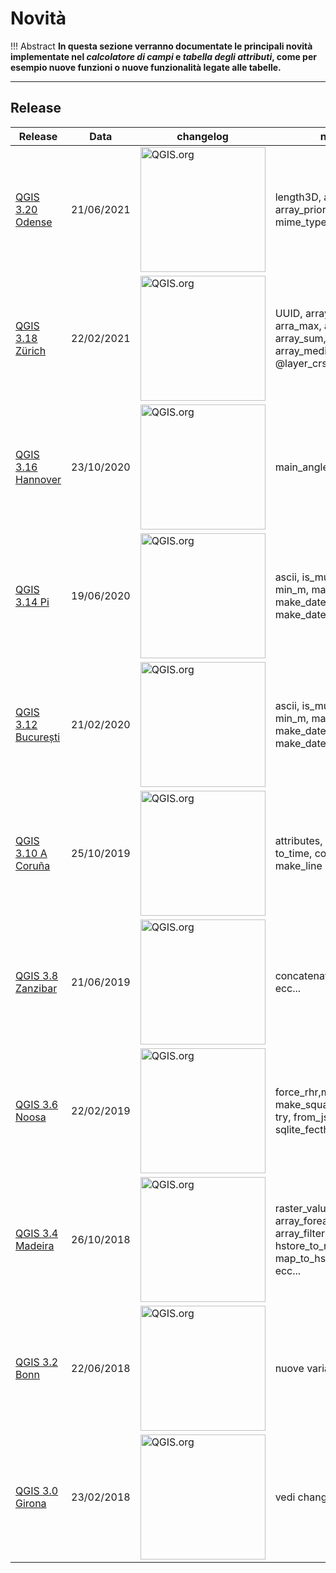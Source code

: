 # Novità

!!! Abstract
    **In questa sezione verranno documentate le principali novità implementate nel _calcolatore di campi_ e _tabella degli attributi_, come per esempio nuove funzioni o nuove funzionalità legate alle tabelle.**

---

## Release

Release        | Data | changelog | nuove funzioni
---------------|------|-----------|---------------
[QGIS 3.20 Odense](novita_320.md)  |21/06/2021 | <a href="https://www.qgis.org/it/site/forusers/visualchangelog320/index.html" target="_blank"><img src="{{ config.site_url}}img/splashscreen/splash_3_20.png" alt="QGIS.org"  width="200" class="immagonobox" title="Changelog"></a> | length3D, array_count, array_priorize, array_replace, mime_type
[QGIS 3.18 Zürich](novita_318.md)  |22/02/2021 | <a href="https://www.qgis.org/it/site/forusers/visualchangelog318/index.html" target="_blank"><img src="{{ config.site_url}}img/splashscreen/splash_3_18.png" alt="QGIS.org"  width="200" class="immagonobox" title="Changelog"></a> | UUID, array_get, array_min, arra_max, array_majority, array_sum, array_mean, array_median, map_credits, @layer_crs
[QGIS 3.16 Hannover](novita_316.md)  |23/10/2020 | <a href="https://www.qgis.org/it/site/forusers/visualchangelog316/index.html" target="_blank"><img src="{{ config.site_url}}img/splashscreen/splash_3_16.png" alt="QGIS.org"  width="200" class="immagonobox" title="Changelog"></a> | main_angle, to_decimal, overlay_*
[QGIS 3.14 Pi](novita_314.md)  |19/06/2020 | <a href="https://www.qgis.org/it/site/forusers/visualchangelog314/index.html" target="_blank"><img src="{{ config.site_url}}img/splashscreen/splash_3_14.png" alt="QGIS.org"  width="200" class="immagonobox" title="Changelog"></a> |ascii, is_multipart, min_z, maax_z, min_m, max_m, close_line, make_date, make_time, make_datetime, make_interval
[QGIS 3.12 București](novita_312.md)  |21/02/2020 | <a href="https://www.qgis.org/it/site/forusers/visualchangelog312/index.html" target="_blank"><img src="{{ config.site_url}}img/splashscreen/splash_3_12.png" alt="QGIS.org"  width="200" class="immagonobox" title="Changelog"></a> |ascii, is_multipart, min_z, maax_z, min_m, max_m, close_line, make_date, make_time, make_datetime, make_interval
[QGIS 3.10 A Coruña](novita_310.md)  |25/10/2019 | <a href="https://www.qgis.org/it/site/forusers/visualchangelog310/index.html" target="_blank"><img src="{{ config.site_url}}img/splashscreen/splash_3_10.png" alt="QGIS.org"  width="200" class="immagonobox" title="Changelog"></a> | attributes, to_date, to_datetime, to_time, collect_geometries, make_line
[QGIS 3.8 Zanzibar](novita_38.md)  |21/06/2019 | <a href="https://www.qgis.org/it/site/forusers/visualchangelog38/index.html" target="_blank"><img src="{{ config.site_url}}img/splashscreen/splash_3_8_0.png" alt="QGIS.org"  width="200" class="immagonobox" title="Changelog"></a> | concatenate_unique, array_all, ecc...
[QGIS 3.6 Noosa](novita_36.md)  |22/02/2019 | <a href="https://www.qgis.org/it/site/forusers/visualchangelog36/index.html" target="_blank"><img src="{{ config.site_url}}img/splashscreen/splash_3_6_0.png" alt="QGIS.org"  width="200" class="immagonobox" title="Changelog"></a> | force_rhr,make_rectangle_3points, make_square, decode_uri, nullif, try, from_jsom, to_json, sqlite_fecth_and_increment ecc...
[QGIS 3.4 Madeira](novita_34.md)  |26/10/2018 | <a href="https://www.qgis.org/it/site/forusers/visualchangelog34/index.html" target="_blank"><img src="{{ config.site_url}}img/splashscreen/splash_3_4_0.png" alt="QGIS.org"  width="200" class="immagonobox" title="Changelog"></a> |  raster_value(), line_substring, array_foreach, generate_series, array_filter, to_dm, to_dms, hstore_to_map, json_to_map, map_to_hstore, map_to_json, ecc...
[QGIS 3.2 Bonn](novita_32.md)  |22/06/2018 | <a href="https://www.qgis.org/it/site/forusers/visualchangelog32/index.html" target="_blank"><img src="{{config.site_url}}img/splashscreen/splash_3_2_0.png" alt="QGIS.org"  width="200" class="immagonobox" title="Changelog"></a> | nuove variabili, ecc...
[QGIS 3.0 Girona](novita_30.md)  |23/02/2018 | <a href="https://www.qgis.org/it/site/forusers/visualchangelog30/index.html" target="_blank"><img src="https://raw.githubusercontent.com/opendatasicilia/HfcQGIS-md/main/docs/img/splashscreen/splash_3_0_0.png" alt="QGIS.org"  width="200" class="immagonobox" title="Changelog"></a> | vedi changelog

